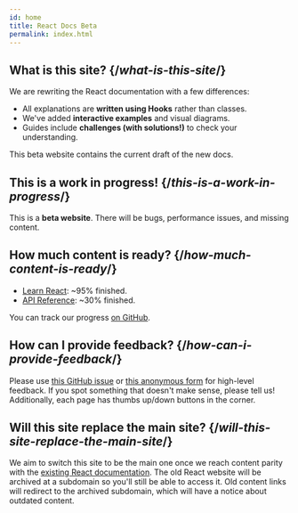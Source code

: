```yaml
---
id: home
title: React Docs Beta
permalink: index.html
---
```


<HomepageHero />

## What is this site? {/*what-is-this-site*/}

We are rewriting the React documentation with a few differences:

- All explanations are **written using Hooks** rather than classes.
- We've added **interactive examples** and visual diagrams.
- Guides include **challenges (with solutions!)** to check your understanding.

This beta website contains the current draft of the new docs.

## This is a work in progress! {/*this-is-a-work-in-progress*/}

This is a **beta website**. There will be bugs, performance issues, and missing content.

## How much content is ready? {/*how-much-content-is-ready*/}

* [Learn React](/learn): ~95% finished.
* [API Reference](/apis): ~30% finished.


You can track our progress [on GitHub](https://github.com/reactjs/reactjs.org/issues/3308).

## How can I provide feedback? {/*how-can-i-provide-feedback*/}

Please use [this GitHub issue](https://github.com/reactjs/reactjs.org/issues/3308) or [this anonymous form](https://www.surveymonkey.co.uk/r/Y6GH986) for high-level feedback. If you spot something that doesn't make sense, please tell us! Additionally, each page has thumbs up/down buttons in the corner.

## Will this site replace the main site? {/*will-this-site-replace-the-main-site*/}

We aim to switch this site to be the main one once we reach content parity with the [existing React documentation](https://reactjs.org/). The old React website will be archived at a subdomain so you'll still be able to access it. Old content links will redirect to the archived subdomain, which will have a notice about outdated content.
